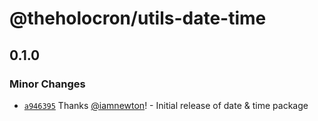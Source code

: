 # @theholocron/utils-date-time

## 0.1.0

### Minor Changes

- [`a946395`](https://github.com/theholocron/utils/commit/a946395b15acea5d62fa1d1b8dc42d04088775ef) Thanks [@iamnewton](https://github.com/iamnewton)! - Initial release of date & time package
